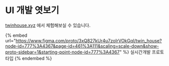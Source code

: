 # UI 개발 엿보기

[twinhouse.xyz](https://twinhouse.xyz) 에서 체험해보실 수 있습니다.

{% embed url="https://www.figma.com/proto/3xQ827kUr4u7zoIrVOkGqI/twin_house?node-id=777%3A4367&page-id=461%3A111&scaling=scale-down&show-proto-sidebar=1&starting-point-node-id=777%3A4367" %}
실시간개발 프로토타입
{% endembed %}
